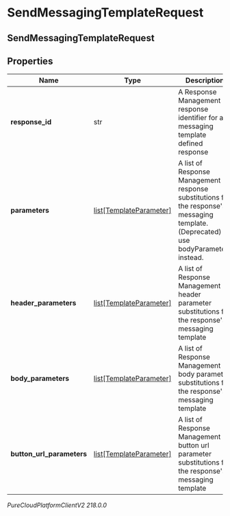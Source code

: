 # SendMessagingTemplateRequest

## SendMessagingTemplateRequest

## Properties

|Name | Type | Description | Notes|
|------------ | ------------- | ------------- | -------------|
| **response_id** | str | A Response Management response identifier for a messaging template defined response | [optional] |
| **parameters** | [list[TemplateParameter]](TemplateParameter) | A list of Response Management response substitutions for the response&#39;s messaging template. (Deprecated) use bodyParameters instead. | [optional] |
| **header_parameters** | [list[TemplateParameter]](TemplateParameter) | A list of Response Management header parameter substitutions for the response&#39;s messaging template | [optional] |
| **body_parameters** | [list[TemplateParameter]](TemplateParameter) | A list of Response Management body parameter substitutions for the response&#39;s messaging template | [optional] |
| **button_url_parameters** | [list[TemplateParameter]](TemplateParameter) | A list of Response Management button url parameter substitutions for the response&#39;s messaging template | [optional] |



_PureCloudPlatformClientV2 218.0.0_
